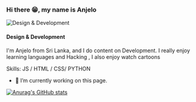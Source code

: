 ### Hi there 😁, my name is Anjelo 
![Design & Development](https://github.com/AnjeloPeiris711/AnjeloPeris711/blob/main/Nick.png) 
#### Design & Development

I'm Anjelo from Sri Lanka, and I do content on Development. I really enjoy learning languages and Hacking , I also enjoy watch cartoons

Skills:  JS / HTML / CSS/ PYTHON

- 🔭 I’m currently working on this page. 







[![Anurag's GitHub stats](https://github-readme-stats.vercel.app/api?username=AnjeloPeiris711)](https://github.com/anuraghazra/github-readme-stats)
